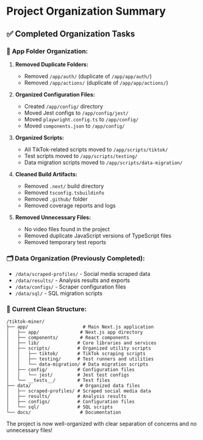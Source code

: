 # Project Organization Summary

## ✅ Completed Organization Tasks

### 📁 **App Folder Organization:**

1. **Removed Duplicate Folders:**
   - Removed `/app/auth/` (duplicate of `/app/app/auth/`)
   - Removed `/app/actions/` (duplicate of `/app/app/actions/`)

2. **Organized Configuration Files:**
   - Created `/app/config/` directory
   - Moved Jest configs to `/app/config/jest/`
   - Moved `playwright.config.ts` to `/app/config/`
   - Moved `components.json` to `/app/config/`

3. **Organized Scripts:**
   - All TikTok-related scripts moved to `/app/scripts/tiktok/`
   - Test scripts moved to `/app/scripts/testing/`
   - Data migration scripts moved to `/app/scripts/data-migration/`

4. **Cleaned Build Artifacts:**
   - Removed `.next/` build directory
   - Removed `tsconfig.tsbuildinfo`
   - Removed `.github/` folder
   - Removed coverage reports and logs

5. **Removed Unnecessary Files:**
   - No video files found in the project
   - Removed duplicate JavaScript versions of TypeScript files
   - Removed temporary test reports

### 🗂️ **Data Organization (Previously Completed):**
- `/data/scraped-profiles/` - Social media scraped data
- `/data/results/` - Analysis results and exports
- `/data/configs/` - Scraper configuration files
- `/data/sql/` - SQL migration scripts

### 📂 **Current Clean Structure:**
```
/tiktok-miner/
├── app/                    # Main Next.js application
│   ├── app/               # Next.js app directory
│   ├── components/        # React components
│   ├── lib/              # Core libraries and services
│   ├── scripts/          # Organized utility scripts
│   │   ├── tiktok/       # TikTok scraping scripts
│   │   ├── testing/      # Test runners and utilities
│   │   └── data-migration/ # Data migration scripts
│   ├── config/           # Configuration files
│   │   └── jest/         # Jest test configs
│   └── __tests__/        # Test files
├── data/                  # Organized data files
│   ├── scraped-profiles/ # Scraped social media data
│   ├── results/          # Analysis results
│   ├── configs/          # Configuration files
│   └── sql/              # SQL scripts
└── docs/                  # Documentation
```

The project is now well-organized with clear separation of concerns and no unnecessary files!